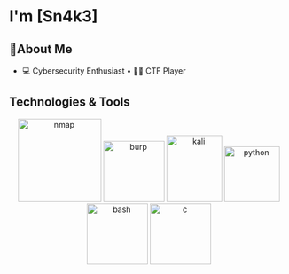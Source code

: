 
# I'm [Sn4k3]   

##  🚀About Me
- 💻 Cybersecurity Enthusiast • 🏴‍☠️ CTF Player 




##  Technologies & Tools
<div align="center">
  
  <img width="150" height="150" alt="nmap" src="https://github.com/user-attachments/assets/57958513-7e0b-42d3-8945-b0c00940edae" />
  <img width="110" height="110" alt="burp" src="https://github.com/user-attachments/assets/319ec150-e4b9-401b-a72d-72e02d6a6f61" />
  <img width="100" height="120" alt="kali" src="https://github.com/user-attachments/assets/1a6f3eff-210a-40c8-8b11-eb2ffa782984" />
  <img width="100" height="100" alt="python" src="https://cdn.jsdelivr.net/gh/devicons/devicon@latest/icons/python/python-original.svg"/>
  <img width="110" height="110" alt="bash" src="https://github.com/user-attachments/assets/1aa88963-5e21-4734-a64e-4388a7de5aad" />
  <img width="110" height="110" alt="c" src="https://github.com/user-attachments/assets/28aaa84e-39aa-41c8-a235-04da71d28614" />

</div>

